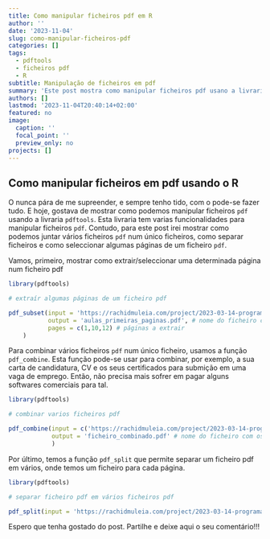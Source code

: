 ```yaml
---
title: Como manipular ficheiros pdf em R
author: ''
date: '2023-11-04'
slug: como-manipular-ficheiros-pdf
categories: []
tags:
  - pdftools
  - ficheiros pdf
  - R
subtitle: Manipulação de ficheiros em pdf
summary: 'Este post mostra como manipular ficheiros pdf usano a livraria `pdftools`, usando a funções `pdf_combine`, `pdf_split` e `pdf_split`'
authors: []
lastmod: '2023-11-04T20:40:14+02:00'
featured: no
image:
  caption: ''
  focal_point: ''
  preview_only: no
projects: []
---
```




## Como manipular ficheiros em pdf usando o R


O <i class="fab fa-r-project" aria-hidden="true" style="color:#035AA6"></i> nunca pára de me supreender, e sempre tenho tido, com o  <i class="fab fa-r-project" aria-hidden="true" style="color:#035AA6"></i> pode-se fazer tudo. E hoje, gostava de mostrar como podemos manipular ficheiros `pdf` usando a livraria  `pdftools`. Esta livraria tem varias funcionalidades para manipular ficheiros `pdf`. Contudo, para este post irei mostrar como podemos juntar vários ficheiros `pdf` num único ficheiros, como separar ficheiros e como seleccionar algumas páginas de um ficheiro `pdf`. 


Vamos, primeiro, mostrar como extrair/seleccionar uma determinada página num ficheiro pdf



```r
library(pdftools)

# extraír algumas páginas de um ficheiro pdf

pdf_subset(input = 'https://rachidmuleia.com/project/2023-03-14-programacao-estatistica/Aula_Estruturas_Dados.pdf', # nome o ficheiro onde faremos a extração
           output = 'aulas_primeiras_paginas.pdf', # nome do ficheiro com as paginas extraídas
           pages = c(1,10,12) # páginas a extrair
    )
```

Para combinar vários ficheiros `pdf` num único ficheiro, usamos a função `pdf_combine`. Esta função pode-se usar para combinar, por exemplo, a sua carta de candidatura, CV e os seus certificados para submição em uma vaga de emprego. Então, não precisa mais sofrer em pagar alguns softwares comerciais para tal.


```r
library(pdftools)

# combinar varios ficheiros pdf  

pdf_combine(input = c('https://rachidmuleia.com/project/2023-03-14-programacao-estatistica/Aula_Estruturas_Dados.pdf', 'https://rachidmuleia.com/project/2023-03-14-programacao-estatistica/Importacao_Dados.pdf'), #vector com os nomes dos ficheiros a combinar
            output = 'ficheiro_combinado.pdf' # nome do ficheiro com os pdfs combinados
            )
```

Por último, temos a função `pdf_split` que permite separar um ficheiro pdf em vários, onde temos um ficheiro para cada página. 



```r
library(pdftools)

# separar ficheiro pdf em vários ficheiros pdf

pdf_split(input = 'https://rachidmuleia.com/project/2023-03-14-programacao-estatistica/Aula_Estruturas_Dados.pdf')
```


Espero que tenha gostado do post. Partilhe e deixe aqui o seu comentário!!!
 


<script src="https://utteranc.es/client.js"
        repo="RachidMuleia/RachidMuleia.github.io"
        issue-term="pathname"
        label="Comment"
        theme="github-light"
        crossorigin="anonymous"
        async>
</script>
